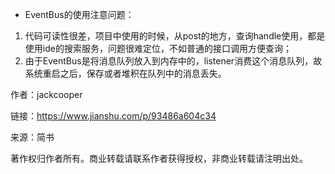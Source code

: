 - EventBus的使用注意问题：

1. 代码可读性很差，项目中使用的时候，从post的地方，查询handle使用，都是使用ide的搜索服务，问题很难定位，不如普通的接口调用方便查询；
2. 由于EventBus是将消息队列放入到内存中的，listener消费这个消息队列，故系统重启之后，保存或者堆积在队列中的消息丢失。

作者：jackcooper

链接：https://www.jianshu.com/p/93486a604c34

来源：简书

著作权归作者所有。商业转载请联系作者获得授权，非商业转载请注明出处。